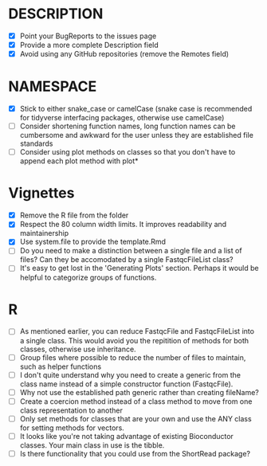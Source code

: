 # DESCRIPTION

- [x] Point your BugReports to the issues page
- [x] Provide a more complete Description field
- [x] Avoid using any GitHub repositories (remove the Remotes field)

# NAMESPACE
- [x] Stick to either snake_case or camelCase (snake case is recommended for tidyverse interfacing packages, otherwise use camelCase)
- [ ] Consider shortening function names, long function names can be cumbersome and awkward for the user unless they are established file standards
- [ ] Consider using plot methods on classes so that you don't have to append each plot method with plot*

# Vignettes

- [x] Remove the R file from the folder
- [x] Respect the 80 column width limits. It improves readability and maintainership
- [x] Use system.file to provide the template.Rmd
- [ ] Do you need to make a distinction between a single file and a list of files? Can they be accomodated by a single FastqcFileList class?
- [ ] It's easy to get lost in the 'Generating Plots' section. Perhaps it would be helpful to categorize groups of functions.

# R

- [ ] As mentioned earlier, you can reduce FastqcFile and FastqcFileList into
a single class. This would avoid you the repitition of methods for both
classes, otherwise use inheritance.
- [ ] Group files where possible to reduce the number of files to maintain, such
as helper functions
- [ ] I don't quite understand why you need to create a generic from the class
name instead of a simple constructor function (FastqcFile).
- [ ] Why not use the established path generic rather than creating fileName?
- [ ] Create a coercion method instead of a class method to move from one class
representation to another
- [ ] Only set methods for classes that are your own and use the ANY class for
setting methods for vectors.
- [ ] It looks like you're not taking advantage of existing Bioconductor classes. Your main class in use is the tibble.
- [ ] Is there functionality that you could use from the ShortRead package?
